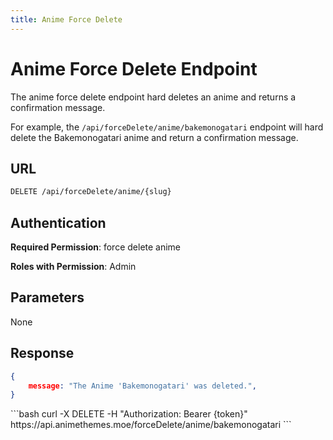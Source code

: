 ```yaml
---
title: Anime Force Delete
---
```


<Block>

# Anime Force Delete Endpoint

The anime force delete endpoint hard deletes an anime and returns a confirmation message.

For example, the `/api/forceDelete/anime/bakemonogatari` endpoint will hard delete the Bakemonogatari anime and return a confirmation message.

## URL

```sh
DELETE /api/forceDelete/anime/{slug}
```

## Authentication

**Required Permission**: force delete anime

**Roles with Permission**: Admin

## Parameters

None

## Response

```json
{
    message: "The Anime 'Bakemonogatari' was deleted.",
}
```

<Example>

<CURL>
```bash
curl -X DELETE -H "Authorization: Bearer {token}" https://api.animethemes.moe/forceDelete/anime/bakemonogatari
```
</CURL>

</Example>

</Block>